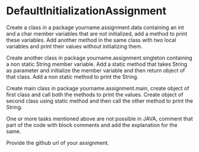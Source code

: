 # DefaultInitializationAssignment
  
  Create a class in a package yourname.assignment.data containing an int and a char member variables 
  that are not initialized, add a method to print these variables. 
  Add another method in the same class with two local variables and print their values without initializing them.  
  
  Create another class in package yourname.assignment.singleton containing a non static String member variable. 
  Add a static method that takes String as parameter and initialize the member variable and then return object of that class. 
  Add a non static method to print the String.  
  
  Create main class in package yourname.assignment.main, 
  create object of first class and call both the methods to print the values. 
  Create object of second class using static method and then call the other method to print the String.     
  
  One or more tasks mentioned above are not possible in JAVA, 
  comment that part of the code with block comments and add the explanation for the same.  
  
  Provide the github url of your assignment.
